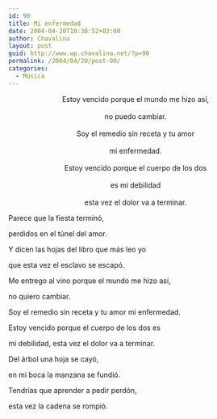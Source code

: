 ```yaml
---
id: 90
title: Mi enfermedad
date: 2004-04-20T10:38:52+02:00
author: Chavalina
layout: post
guid: http://www.wp.chavalina.net/?p=90
permalink: /2004/04/20/post-90/
categories:
  - Música
---
```

<p align="center">
  Estoy vencido porque el mundo me hizo así,<br /> <br /> no puedo cambiar.<br /> <br /> Soy el remedio sin receta y tu amor<br /> <br /> mi enfermedad.<br /> <br /> Estoy vencido porque el cuerpo de los dos<br /> <br /> es mi debilidad<br /> <br /> esta vez el dolor va a terminar.
</p>

Parece que la fiesta terminó,  
  
perdidos en el túnel del amor.  
  
Y dicen las hojas del libro que más leo yo  
  
que esta vez el esclavo se escapó.

Me entrego al vino porque el mundo me hizo así,  
  
no quiero cambiar.  
  
Soy el remedio sin receta y tu amor mi enfermedad.  
  
Estoy vencido porque el cuerpo de los dos es  
  
mi debilidad, esta vez el dolor va a terminar.

Del árbol una hoja se cayó,  
  
en mi boca la manzana se fundió.  
  
Tendrías que aprender a pedir perdón,  
  
esta vez la cadena se rompió.